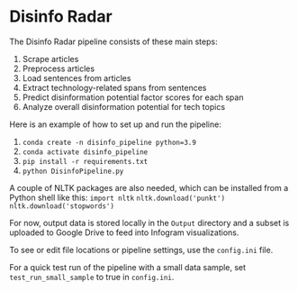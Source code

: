 # Disinfo Radar

The Disinfo Radar pipeline consists of these main steps:
1. Scrape articles 
2. Preprocess articles
3. Load sentences from articles
4. Extract technology-related spans from sentences
5. Predict disinformation potential factor scores for each span
6. Analyze overall disinformation potential for tech topics

Here is an example of how to set up and run the pipeline:

1. `conda create -n disinfo_pipeline python=3.9`
2. `conda activate disinfo_pipeline`
3. `pip install -r requirements.txt`
4. `python DisinfoPipeline.py`

A couple of NLTK packages are also needed, which can be installed from a Python shell like this:
`import nltk`
`nltk.download('punkt')`
`nltk.download('stopwords')`

For now, output data is stored locally in the `Output` directory and a subset is uploaded to Google Drive to feed into Infogram visualizations.

To see or edit file locations or pipeline settings, use the `config.ini` file.

For a quick test run of the pipeline with a small data sample, set `test_run_small_sample` to true in `config.ini`.

